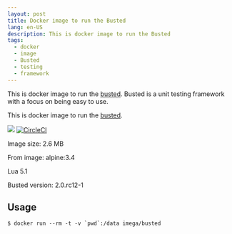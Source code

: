 ```yaml
---
layout: post
title: Docker image to run the Busted
lang: en-US
description: This is docker image to run the Busted
tags:
  - docker
  - image
  - Busted
  - testing
  - framework
---
```

This is docker image to run the [busted](http://olivinelabs.com/busted/). Busted is a unit testing framework with a focus on being easy to use.

<!--more-->

This is docker image to run the [busted](http://olivinelabs.com/busted/).

[![](https://images.microbadger.com/badges/image/imega/busted.svg)](http://microbadger.com/images/imega/busted "Get your own image badge on microbadger.com") [![CircleCI](https://circleci.com/gh/imega-docker/busted.svg?style=svg)](https://circleci.com/gh/imega-docker/busted)

Image size: 2.6 MB

From image: alpine:3.4

Lua 5.1

Busted version: 2.0.rc12-1

## Usage

```
$ docker run --rm -t -v `pwd`:/data imega/busted
```
